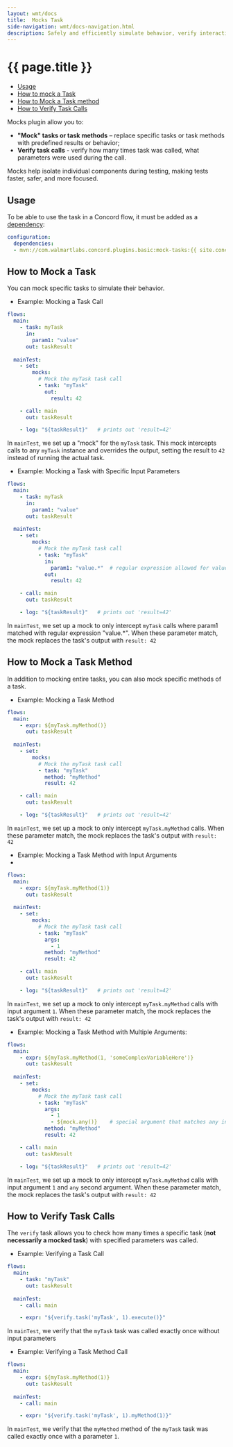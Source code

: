 ```yaml
---
layout: wmt/docs
title:  Mocks Task
side-navigation: wmt/docs-navigation.html
description: Safely and efficiently simulate behavior, verify interactions, and validate process logic with the Concord Mocks plugin.
---
```


# {{ page.title }}

- [Usage](#usage)
- [How to mock a Task](#how-to-mock-a-task)
- [How to Mock a Task method](#how-to-mock-a-task-method)
- [How to Verify Task Calls](#how-to-verify-task-calls)

Mocks plugin allow you to:

- **"Mock" tasks or task methods** – replace specific tasks or task methods with predefined results
  or behavior;
- **Verify task calls** - verify how many times task was called, what parameters were used during
  the call.

Mocks help isolate individual components during testing, making tests faster, safer, and more
focused.

## Usage

To be able to use the task in a Concord flow, it must be added as a
[dependency](../processes-v2/configuration.html#dependencies):

```yaml
configuration:
  dependencies:
  - mvn://com.walmartlabs.concord.plugins.basic:mock-tasks:{{ site.concord_core_version }}
```

## How to Mock a Task

You can mock specific tasks to simulate their behavior. 

- Example: Mocking a Task Call

```yaml
flows:
  main:
    - task: myTask
      in:
        param1: "value"
      out: taskResult
    
  mainTest:
    - set:
        mocks:
          # Mock the myTask task call 
          - task: "myTask"
            out:
              result: 42

    - call: main
      out: taskResult

    - log: "${taskResult}"   # prints out 'result=42'
```

In `mainTest`, we set up a "mock" for the `myTask` task. This mock intercepts calls to any `myTask`
instance and overrides the output, setting the result to `42` instead of running the actual task.

- Example: Mocking a Task with Specific Input Parameters

```yaml
flows:
  main:
    - task: myTask
      in:
        param1: "value"
      out: taskResult
    
  mainTest:
    - set:
        mocks:
          # Mock the myTask task call 
          - task: "myTask"
            in:
              param1: "value.*"  # regular expression allowed for values
            out:
              result: 42

    - call: main
      out: taskResult

    - log: "${taskResult}"   # prints out 'result=42'
```

In `mainTest`, we set up a mock to only intercept `myTask` calls where param1 matched with regular
expression "value.*". When these parameter match, the mock replaces the task's output with
`result: 42`

## How to Mock a Task Method

In addition to mocking entire tasks, you can also mock specific methods of a task.

- Example: Mocking a Task Method
```yaml
flows:
  main:
    - expr: ${myTask.myMethod()}
      out: taskResult
    
  mainTest:
    - set:
        mocks:
          # Mock the myTask task call 
          - task: "myTask"
            method: "myMethod"
            result: 42

    - call: main
      out: taskResult

    - log: "${taskResult}"   # prints out 'result=42'
```

In `mainTest`, we set up a mock to only intercept `myTask.myMethod` calls.
When these parameter match, the mock replaces the task's output with `result: 42`

- Example: Mocking a Task Method with Input Arguments
- 
```yaml
flows:
  main:
    - expr: ${myTask.myMethod(1)}
      out: taskResult
    
  mainTest:
    - set:
        mocks:
          # Mock the myTask task call 
          - task: "myTask"
            args:
              - 1
            method: "myMethod"
            result: 42

    - call: main
      out: taskResult

    - log: "${taskResult}"   # prints out 'result=42'
```

In `mainTest`, we set up a mock to only intercept `myTask.myMethod` calls with input argument `1`.
When these parameter match, the mock replaces the task's output with `result: 42`

- Example: Mocking a Task Method with Multiple Arguments:

```yaml
flows:
  main:
    - expr: ${myTask.myMethod(1, 'someComplexVariableHere')}
      out: taskResult
    
  mainTest:
    - set:
        mocks:
          # Mock the myTask task call 
          - task: "myTask"
            args:
              - 1
              - ${mock.any()}    # special argument that matches any input argument
            method: "myMethod"
            result: 42

    - call: main
      out: taskResult

    - log: "${taskResult}"   # prints out 'result=42'
```

In `mainTest`, we set up a mock to only intercept `myTask.myMethod` calls with input argument `1`
and `any` second argument. When these parameter match, the mock replaces the task's output with
`result: 42`

## How to Verify Task Calls

The `verify` task allows you to check how many times a specific task
(**not necessarily a mocked task**) with specified parameters was called.

- Example: Verifying a Task Call
```yaml
flows:
  main:
    - task: "myTask"
      out: taskResult
    
  mainTest:
    - call: main

    - expr: "${verify.task('myTask', 1).execute()}"
```

In `mainTest`, we verify that the `myTask` task was called exactly once without input parameters

- Example: Verifying a Task Method Call
```yaml
flows:
  main:
    - expr: ${myTask.myMethod(1)}
      out: taskResult
    
  mainTest:
    - call: main

    - expr: "${verify.task('myTask', 1).myMethod(1)}"
```

In `mainTest`, we verify that the `myMethod` method of the `myTask` task was called exactly once
with a parameter `1`.
